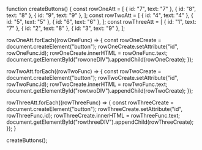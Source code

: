 function createButtons() {
  const rowOneAtt = [
    { id: "7", text: "7" },
    { id: "8", text: "8" },
    { id: "9", text: "9" },
  ];
  const rowTwoAtt = [
    { id: "4", text: "4" },
    { id: "5", text: "5" },
    { id: "6", text: "6" },
  ];
  const rowThreeAtt = [
    { id: "1", text: "7" },
    { id: "2", text: "8" },
    { id: "3", text: "9" },
  ];

  rowOneAtt.forEach((rowOneFunc) => {
    const rowOneCreate = document.createElement("button");
    rowOneCreate.setAttribute("id", rowOneFunc.id);
    rowOneCreate.innerHTML = rowOneFunc.text;
    document.getElementById("rowoneDIV").appendChild(rowOneCreate);
  });

  rowTwoAtt.forEach((rowTwoFunc) => {
    const rowTwoCreate = document.createElement("button");
    rowTwoCreate.setAttribute("id", rowTwoFunc.id);
    rowTwoCreate.innerHTML = rowTwoFunc.text;
    document.getElementById("rowtwoDIV").appendChild(rowTwoCreate);
  });

  rowThreeAtt.forEach((rowThreeFunc) => {
    const rowThreeCreate = document.createElement("button");
    rowThreeCreate.setAttribute("id", rowThreeFunc.id);
    rowThreeCreate.innerHTML = rowThreeFunc.text;
    document.getElementById("rowthreeDIV").appendChild(rowThreeCreate);
  });
}

createButtons();
